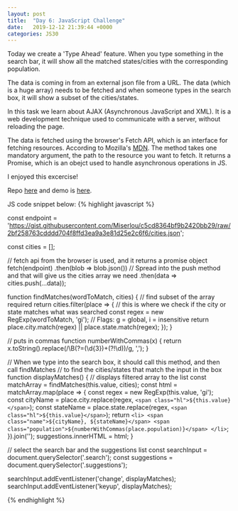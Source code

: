 ```yaml
---
layout: post
title:  "Day 6: JavaScript Challenge"
date:   2019-12-12 21:39:44 +0000
categories: JS30
---
```


Today we create a 'Type Ahead' feature. When you type something in the search bar, it will show all
the matched states/cities with the corresponding population.

The data is coming in from an external json file from a URL. The data (which is a huge array) needs 
to be fetched and when someone types in the search box, it will show a subset of the cities/states.

In this task we learn about AJAX (Asynchronous JavaScript and XML). It is a web development technique used to communicate with 
a server, without reloading the page.

The data is fetched using the browser's Fetch API, which is an interface for fetching resources. According to 
Mozilla's [MDN](https://developer.mozilla.org/en-US/docs/Web/API/Fetch_API). The method takes one mandatory argument, 
the path to the resource you want to fetch. It returns a Promise, which is an obejct used to handle asynchronous 
operations in JS.

I enjoyed this excercise!
  
Repo [here](https://github.com/mlatif01/js30) 
and demo is [here](https://ml-js30.netlify.com/).

JS code snippet below:
{% highlight javascript %}

const endpoint = 'https://gist.githubusercontent.com/Miserlou/c5cd8364bf9b2420bb29/raw/2bf258763cdddd704f8ffd3ea9a3e81d25e2c6f6/cities.json';

const cities = [];

// fetch api from the browser is used, and it returns a promise object
fetch(endpoint)
  .then(blob => blob.json())
  // Spread into the push method and that will give us the cities array we need
  .then(data => cities.push(...data));

function findMatches(wordToMatch, cities) {
  // find subset of the array required
  return cities.filter(place => {
    // this is where we check if the city or state matches what was searched
    const regex = new RegExp(wordToMatch, 'gi'); // Flags: g = global, i = insensitive
    return place.city.match(regex) || place.state.match(regex);
  });
}

// puts in commas
function numberWithCommas(x) {
  return x.toString().replace(/\B(?=(\d{3})+(?!\d))/g, ',');
}

// When we type into the search box, it should call this method, and then call findMatches
// to find the cities/states that match the input in the box
function displayMatches() {
  // displays filtered array to the list
  const matchArray = findMatches(this.value, cities);
  const html = matchArray.map(place => {
    const regex = new RegExp(this.value, 'gi');
    const cityName = place.city.replace(regex, `<span class="hl">${this.value}</span>`);
    const stateName = place.state.replace(regex, `<span class="hl">${this.value}</span>`);
    return `
      <li>
        <span class="name">${cityName}, ${stateName}</span>
        <span class="population">${numberWithCommas(place.population)}</span>
      </li>
    `;
  }).join('');
  suggestions.innerHTML = html;
}

// select the search bar and the suggestions list
const searchInput = document.querySelector('.search');
const suggestions = document.querySelector('.suggestions');

searchInput.addEventListener('change', displayMatches);
searchInput.addEventListener('keyup', displayMatches);

{% endhighlight %}











